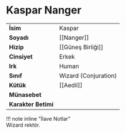 # Kaspar Nanger  
|  |  |  
|---|---|  
| **İsim** | Kaspar |  
| **Soyadı** | [[Nanger]] |  
| **Hizip** | [[Güneş Birliği]] |  
| **Cinsiyet** | Erkek |  
| **Irk** | Human |  
| **Sınıf** | Wizard (Conjuration) |  
| **Kütük** | [[Aedil]] |  
| **Münasebet** |  |  
| **Karakter Betimi** |  |  
  
  
!!! note inline "İlave Notlar"  
	Wizard rektör.  
  
  
